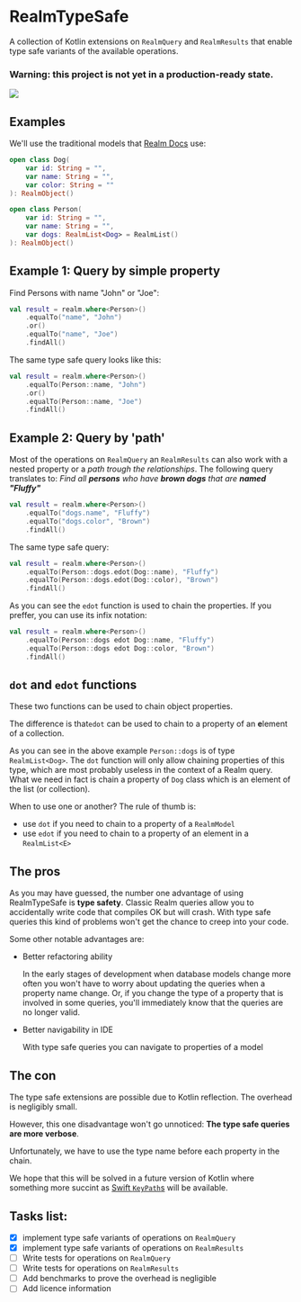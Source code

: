 # RealmTypeSafe
A collection of Kotlin extensions on `RealmQuery` and `RealmResults` that enable type safe variants of the available operations.

### Warning: this project is not yet in a production-ready state.

[![](https://jitpack.io/v/kodorebi/RealmTypeSafe.svg)](https://jitpack.io/#kodorebi/RealmTypeSafe)

## Examples

We'll use the traditional models that [Realm Docs](https://realm.io/docs/kotlin/latest/#queries) use:

```kotlin
open class Dog(
    var id: String = "",
    var name: String = "",
    var color: String = ""
): RealmObject()

open class Person(
    var id: String = "",
    var name: String = "",
    var dogs: RealmList<Dog> = RealmList()
): RealmObject()
```

## Example 1: Query by simple property

Find Persons with name "John" or "Joe":

```kotlin
val result = realm.where<Person>()
    .equalTo("name", "John")
    .or()
    .equalTo("name", "Joe")
    .findAll()
```

The same type safe query looks like this:
```kotlin
val result = realm.where<Person>()
    .equalTo(Person::name, "John")
    .or()
    .equalTo(Person::name, "Joe")
    .findAll()
```

## Example 2: Query by 'path'

Most of the operations on `RealmQuery` an `RealmResults` can also work with a nested property or a _path trough the relationships_.
The following query translates to: _Find all **persons** who have **brown dogs** that are **named "Fluffy"**_
```kotlin
val result = realm.where<Person>()
    .equalTo("dogs.name", "Fluffy")
    .equalTo("dogs.color", "Brown")
    .findAll()
```

The same type safe query:
```kotlin
val result = realm.where<Person>()
    .equalTo(Person::dogs.edot(Dog::name), "Fluffy")
    .equalTo(Person::dogs.edot(Dog::color), "Brown")
    .findAll()
```

As you can see the `edot` function is used to chain the properties.
If you preffer, you can use its infix notation:
```kotlin
val result = realm.where<Person>()
    .equalTo(Person::dogs edot Dog::name, "Fluffy")
    .equalTo(Person::dogs edot Dog::color, "Brown")
    .findAll()
```

## `dot` and `edot` functions
These two functions can be used to chain object properties.

The difference is that`edot` can be used to chain to a property of an **e**lement of a collection.

As you can see in the above example `Person::dogs` is of type `RealmList<Dog>`. The `dot` function will only allow chaining properties of this type, which are most probably useless in the context of a Realm query.
What we need in fact is chain a property of `Dog` class which is an element of the list (or collection).

When to use one or another? The rule of thumb is:
 - use `dot` if you need to chain to a property of a `RealmModel`
 - use `edot` if you need to chain to a property of an element in a `RealmList<E>`

## The pros
As you may have guessed, the number one advantage of using RealmTypeSafe is **type safety**.
Classic Realm queries allow you to accidentally write code that compiles OK but will crash.
With type safe queries this kind of problems won't get the chance to creep into your code.

Some other notable advantages are:
- Better refactoring ability

  In the early stages of development when database models change more often you won't have to worry about updating the queries when a property name change. Or, if you change the type of a property that is involved in some queries, you'll immediately know that the queries are no longer valid.
- Better navigability in IDE

  With type safe queries you can navigate to properties of a model

## The con
The type safe extensions are possible due to Kotlin reflection. The overhead is negligibly small.

However, this one disadvantage won't go unnoticed: **The type safe queries are more verbose**.

Unfortunately, we have to use the type name before each property in the chain.

We hope that this will be solved in a future version of Kotlin where something more succint as [Swift `KeyPath`s](https://developer.apple.com/documentation/swift/keypath) will be available.

## Tasks list:
- [x] implement type safe variants of operations on `RealmQuery`
- [x] implement type safe variants of operations on `RealmResults`
- [ ] Write tests for operations on `RealmQuery`
- [ ] Write tests for operations on `RealmResults`
- [ ] Add benchmarks to prove the overhead is negligible
- [ ] Add licence information
